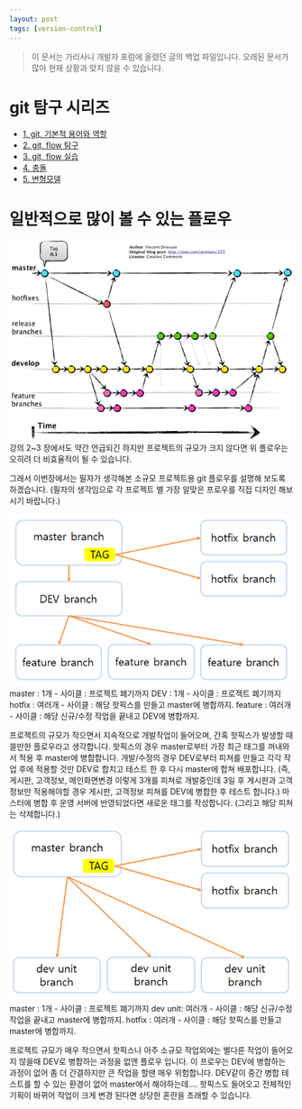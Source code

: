 ```yaml
---
layout: post
tags: [version-control]
---
```


> 이 문서는 가리사니 개발자 포럼에 올렸던 글의 백업 파일입니다.
오래된 문서가 많아 현재 상황과 맞지 않을 수 있습니다.


# git 탐구 시리즈
- [1. git, 기본적 용어와 역할](/2016/10/25/%EB%B0%B1%EC%97%85-%EA%B0%80%EB%A6%AC%EC%82%AC%EB%8B%88-git-%ED%83%90%EA%B5%AC-1.-git,-%EA%B8%B0%EB%B3%B8%EC%A0%81-%EC%9A%A9%EC%96%B4%EC%99%80-%EC%97%AD%ED%95%A0.html)
- [2. git, flow 탐구](/2016/10/26/%EB%B0%B1%EC%97%85-%EA%B0%80%EB%A6%AC%EC%82%AC%EB%8B%88-git-%ED%83%90%EA%B5%AC-2.-git,-flow-%ED%83%90%EA%B5%AC.html)
- [3. git, flow 실습](/2016/10/26/%EB%B0%B1%EC%97%85-%EA%B0%80%EB%A6%AC%EC%82%AC%EB%8B%88-git-%ED%83%90%EA%B5%AC-3.-git,-flow-%EC%8B%A4%EC%8A%B5.html)
- [4. 충돌](/2016/11/16/%EB%B0%B1%EC%97%85-%EA%B0%80%EB%A6%AC%EC%82%AC%EB%8B%88-git-%ED%83%90%EA%B5%AC-4.-%EC%B6%A9%EB%8F%8C.html)
- [5. 변형모델](/2016/11/17/%EB%B0%B1%EC%97%85-%EA%B0%80%EB%A6%AC%EC%82%AC%EB%8B%88-git-%ED%83%90%EA%B5%AC-5.-%EB%B3%80%ED%98%95%EB%AA%A8%EB%8D%B8.html)


# 일반적으로 많이 볼 수 있는 플로우
![](/file/old/174.png)
강의 2~3 장에서도 약간 언급되긴 하지만 프로젝트의 규모가 크지 않다면 위 플로우는 오히려 더 비효율적이 될 수 있습니다.


그래서 이번장에서는 필자가 생각해본 소규모 프로젝트용 git 플로우를 설명해 보도록 하겠습니다.
(필자의 생각임으로 각 프로젝트 별 가장 알맞은 프로우를 직접 디자인 해보시기 바랍니다.)


![](/file/old/184.png)
master : 1개 - 사이클 : 프로젝트 폐기까지
DEV : 1개 - 사이클 : 프로젝트 폐기까지
hotfix : 여러개 - 사이클 : 해당 핫픽스를 만들고 master에 병합까지.
feature : 여러개 - 사이클 : 해당 신규/수정 작업을 끝내고 DEV에 병합까지.

프로젝트의 규모가 작으면서 지속적으로 개발작업이 들어오며, 간혹 핫픽스가 발생할 때 쓸만한 플로우라고 생각합니다.
핫픽스의 경우 master로부터 가장 최근 태그를 꺼내와서 적용 후 master에 병합합니다.
개발/수정의 경우 DEV로부터 피쳐를 만들고 각각 작업 후에 적용할 것만 DEV로 합치고 테스트 한 후 다시 master에 합쳐 배포합니다.
(즉, 게시판, 고객정보, 메인화면변경 이렇게 3개를 피쳐로 개발중인데 3일 후 게시판과 고객정보만 적용해야할 경우 게시판, 고객정보 피쳐를 DEV에 병합한 후 테스트 합니다.)
마스터에 병합 후 운영 서버에 반영되었다면 새로운 태그를 작성합니다. (그리고 해당 피쳐는 삭제합니다.)


![](/file/old/185.png)
master : 1개 - 사이클 : 프로젝트 폐기까지
dev unit: 여러개 - 사이클 : 해당 신규/수정 작업을 끝내고 master에 병합까지.
hotfix : 여러개 - 사이클 : 해당 핫픽스를 만들고 master에 병합까지.

프로젝트 규모가 매우 작으면서 핫픽스나 아주 소규모 작업외에는 별다른 작업이 들어오지 않을때 DEV로 병합하는 과정을 없엔 플로우 입니다.
이 프로우는 DEV에 병합하는 과정이 없어 좀 더 간결하지만 큰 작업을 할땐 매우 위험합니다.
DEV같이 중간 병합 테스트를 할 수 있는 환경이 없어 master에서 해야하는데.... 핫픽스도 들어오고 전체적인 기획이 바뀌어 작업이 크게 변경 된다면 상당한 혼란을 초래할 수 있습니다.